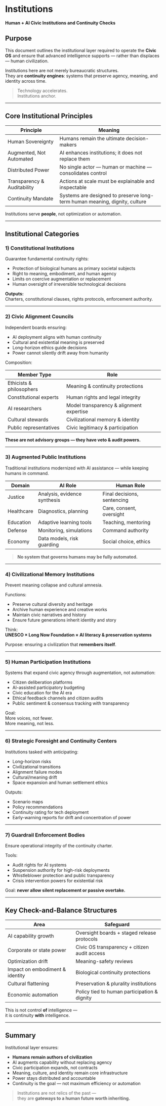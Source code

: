 # Institutions  
**Human + AI Civic Institutions and Continuity Checks**

## Purpose
This document outlines the institutional layer required to operate the **Civic OS** and ensure that advanced intelligence supports — rather than displaces — human civilization.

Institutions here are not merely bureaucratic structures.  
They are **continuity engines**: systems that preserve agency, meaning, and identity across time.

> Technology accelerates.  
> Institutions anchor.

---

## Core Institutional Principles

| Principle | Meaning |
|---|---|
Human Sovereignty | Humans remain the ultimate decision-makers |
Augmented, Not Automated | AI enhances institutions; it does not replace them |
Distributed Power | No single actor — human or machine — consolidates control |
Transparency & Auditability | Actions at scale must be explainable and inspectable |
Continuity Mandate | Systems are designed to preserve long-term human meaning, dignity, culture |

Institutions serve **people**, not optimization or automation.

---

## Institutional Categories

### 1) **Constitutional Institutions**
Guarantee fundamental continuity rights:

- Protection of biological humans as primary societal subjects
- Right to meaning, embodiment, and human agency
- Limits on coercive augmentation or replacement
- Human oversight of irreversible technological decisions

**Outputs:**  
Charters, constitutional clauses, rights protocols, enforcement authority.

---

### 2) **Civic Alignment Councils**
Independent boards ensuring:

- AI deployment aligns with human continuity
- Cultural and existential meaning is preserved
- Long-horizon ethics guide decisions
- Power cannot silently drift away from humanity

Composition:

| Member Type | Role |
|---|---|
Ethicists & philosophers | Meaning & continuity protections |
Constitutional experts | Human rights and legal integrity |
AI researchers | Model transparency & alignment expertise |
Cultural stewards | Civilizational memory & identity |
Public representatives | Civic legitimacy & participation |

**These are not advisory groups — they have veto & audit powers.**

---

### 3) **Augmented Public Institutions**
Traditional institutions modernized with AI assistance — while keeping humans in command.

| Domain | AI Role | Human Role |
|---|---|---|
Justice | Analysis, evidence synthesis | Final decisions, sentencing |
Healthcare | Diagnostics, planning | Care, consent, oversight |
Education | Adaptive learning tools | Teaching, mentoring |
Defense | Monitoring, simulations | Command authority |
Economy | Data models, risk guarding | Social choice, ethics |

> **No system that governs humans may be fully automated.**

---

### 4) **Civilizational Memory Institutions**
Prevent meaning collapse and cultural amnesia.

Functions:

- Preserve cultural diversity and heritage
- Archive human experience and creative works
- Maintain civic narratives and history
- Ensure future generations inherit identity and story

Think:  
**UNESCO × Long Now Foundation × AI literacy & preservation systems**

Purpose: ensuring a civilization that **remembers itself**.

---

### 5) **Human Participation Institutions**
Systems that expand civic agency through augmentation, not automation:

- Citizen deliberation platforms
- AI-assisted participatory budgeting
- Civic education for the AI era
- Ethical feedback channels and citizen audits
- Public sentiment & consensus tracking with transparency

Goal:  
More voices, not fewer.  
More meaning, not less.

---

### 6) **Strategic Foresight and Continuity Centers**
Institutions tasked with anticipating:

- Long-horizon risks
- Civilizational transitions
- Alignment failure modes
- Cultural/meaning drift
- Space expansion and human settlement ethics

Outputs:

- Scenario maps
- Policy recommendations
- Continuity rating for tech deployment
- Early-warning reports for drift and concentration of power

---

### 7) **Guardrail Enforcement Bodies**
Ensure operational integrity of the continuity charter.

Tools:

- Audit rights for AI systems
- Suspension authority for high-risk deployments
- Whistleblower protection and public transparency
- Crisis intervention powers for existential risk

Goal: **never allow silent replacement or passive overtake.**

---

## Key Check-and-Balance Structures

| Area | Safeguard |
|---|---|
AI capability growth | Oversight boards + staged release protocols |
Corporate or state power | Civic OS transparency + citizen audit access |
Optimization drift | Meaning-safety reviews |
Impact on embodiment & identity | Biological continuity protections |
Cultural flattening | Preservation & plurality institutions |
Economic automation | Policy tied to human participation & dignity |

This is not control **of** intelligence —  
it is continuity **with** intelligence.

---

## Summary

Institutional layer ensures:

- **Humans remain authors of civilization**
- AI augments capability without replacing agency
- Civic participation expands, not contracts
- Meaning, culture, and identity remain core infrastructure
- Power stays distributed and accountable
- Continuity is the goal — not maximum efficiency or automation

> Institutions are not relics of the past —  
> they are **gateways to a human future worth inheriting.**
